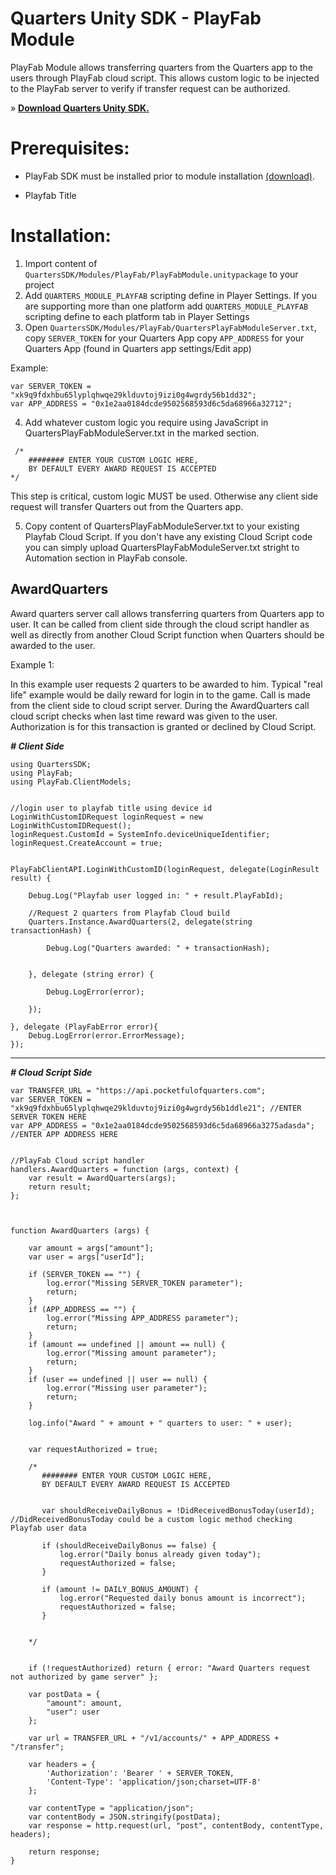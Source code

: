 ﻿# Quarters Unity SDK - PlayFab Module

PlayFab Module allows transferring quarters from the Quarters app to the users through PlayFab cloud script.
This allows custom logic to be injected to the PlayFab server to verify if transfer request can be authorized.

» **[Download Quarters Unity SDK.](http://downloads.pocketfulofquarters.com/0.8.0.unitypackage)**

# Prerequisites:
- PlayFab SDK must be installed prior to module installation [(download)](https://api.playfab.com/sdks/unity).

- Playfab Title

# Installation:
1.  Import content of `QuartersSDK/Modules/PlayFab/PlayFabModule.unitypackage` to your project
2.  Add `QUARTERS_MODULE_PLAYFAB` scripting define in Player Settings. If you are supporting more
    than one platform add `QUARTERS_MODULE_PLAYFAB` scripting define to each platform tab in Player Settings
3.  Open `QuartersSDK/Modules/PlayFab/QuartersPlayFabModuleServer.txt`,
    copy `SERVER_TOKEN` for your Quarters App
    copy `APP_ADDRESS` for your Quarters App (found in Quarters app settings/Edit app)

Example:

    var SERVER_TOKEN = "xk9q9fdxhbu65lyplqhwqe29klduvtoj9izi0g4wgrdy56b1dd32";
    var APP_ADDRESS = "0x1e2aa0184dcde9502568593d6c5da68966a32712";

4.  Add whatever custom logic you require using JavaScript in QuartersPlayFabModuleServer.txt in the marked section.


```
 /*
    ######## ENTER YOUR CUSTOM LOGIC HERE,
    BY DEFAULT EVERY AWARD REQUEST IS ACCEPTED
*/
```

This step is critical, custom logic MUST be used. Otherwise any client side request will transfer Quarters out from the Quarters app.

5.  Copy content of QuartersPlayFabModuleServer.txt to your existing Playfab Cloud Script. If you don't have any existing Cloud Script code you can simply
    upload QuartersPlayFabModuleServer.txt stright to Automation section in PlayFab console.




AwardQuarters
---
Award quarters server call allows transferring quarters from Quarters app to user. It can be called from client side through the cloud script handler as well as directly from another Cloud Script function when
Quarters should be awarded to the user.



Example 1:

In this example user requests 2 quarters to be awarded to him. Typical "real life" example would be daily reward for login in to the game.
Call is made from the client side to cloud script server. During the AwardQuarters call cloud script checks when last time reward was given to the user.
Authorization is for this transaction is granted or declined by Cloud Script.

***# Client Side***

    using QuartersSDK;
    using PlayFab;
    using PlayFab.ClientModels;


    //login user to playfab title using device id
    LoginWithCustomIDRequest loginRequest = new LoginWithCustomIDRequest();
    loginRequest.CustomId = SystemInfo.deviceUniqueIdentifier;
    loginRequest.CreateAccount = true;


    PlayFabClientAPI.LoginWithCustomID(loginRequest, delegate(LoginResult result) {

        Debug.Log("Playfab user logged in: " + result.PlayFabId);

        //Request 2 quarters from Playfab Cloud build
        Quarters.Instance.AwardQuarters(2, delegate(string transactionHash) {

            Debug.Log("Quarters awarded: " + transactionHash);


        }, delegate (string error) {

            Debug.LogError(error);

        });

    }, delegate (PlayFabError error){
        Debug.LogError(error.ErrorMessage);
    });



***
***# Cloud Script Side***

    var TRANSFER_URL = "https://api.pocketfulofquarters.com";
    var SERVER_TOKEN = "xk9q9fdxhbu65lyplqhwqe29klduvtoj9izi0g4wgrdy56b1ddle21"; //ENTER SERVER TOKEN HERE
    var APP_ADDRESS = "0x1e2aa0184dcde9502568593d6c5da68966a3275adasda"; //ENTER APP ADDRESS HERE


    //PlayFab Cloud script handler
    handlers.AwardQuarters = function (args, context) {
        var result = AwardQuarters(args);
        return result;
    };



    function AwardQuarters (args) {

        var amount = args["amount"];
        var user = args["userId"];

        if (SERVER_TOKEN == "") {
            log.error("Missing SERVER_TOKEN parameter");
            return;
        }
        if (APP_ADDRESS == "") {
            log.error("Missing APP_ADDRESS parameter");
            return;
        }
        if (amount == undefined || amount == null) {
            log.error("Missing amount parameter");
            return;
        }
        if (user == undefined || user == null) {
            log.error("Missing user parameter");
            return;
        }

        log.info("Award " + amount + " quarters to user: " + user);


        var requestAuthorized = true;

        /*
           ######## ENTER YOUR CUSTOM LOGIC HERE,
           BY DEFAULT EVERY AWARD REQUEST IS ACCEPTED


           var shouldReceiveDailyBonus = !DidReceivedBonusToday(userId); //DidReceivedBonusToday could be a custom logic method checking Playfab user data

           if (shouldReceiveDailyBonus == false) {
               log.error("Daily bonus already given today");
               requestAuthorized = false;
           }

           if (amount != DAILY_BONUS_AMOUNT) {
               log.error("Requested daily bonus amount is incorrect");
               requestAuthorized = false;
           }


        */


        if (!requestAuthorized) return { error: "Award Quarters request not authorized by game server" };

        var postData = {
            "amount": amount,
            "user": user
        };

        var url = TRANSFER_URL + "/v1/accounts/" + APP_ADDRESS + "/transfer";

        var headers = {
            'Authorization': 'Bearer ' + SERVER_TOKEN,
            'Content-Type': 'application/json;charset=UTF-8'
        };

        var contentType = "application/json";
        var contentBody = JSON.stringify(postData);
        var response = http.request(url, "post", contentBody, contentType, headers);

        return response;
    }
